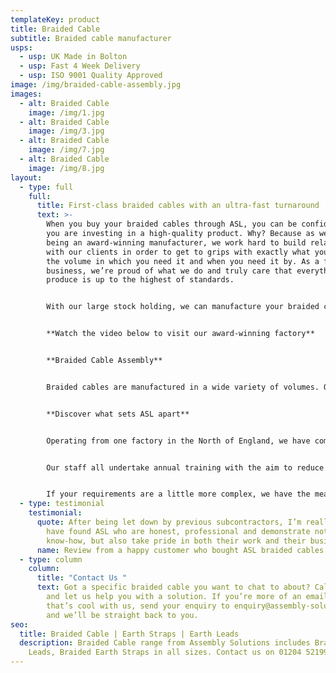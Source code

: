 ```yaml
---
templateKey: product
title: Braided Cable
subtitle: Braided cable manufacturer
usps:
  - usp: UK Made in Bolton
  - usp: Fast 4 Week Delivery
  - usp: ISO 9001 Quality Approved
image: /img/braided-cable-assembly.jpg
images:
  - alt: Braided Cable
    image: /img/1.jpg
  - alt: Braided Cable
    image: /img/3.jpg
  - alt: Braided Cable
    image: /img/7.jpg
  - alt: Braided Cable
    image: /img/8.jpg
layout:
  - type: full
    full:
      title: First-class braided cables with an ultra-fast turnaround
      text: >-
        When you buy your braided cables through ASL, you can be confident that
        you are investing in a high-quality product. Why? Because as well as
        being an award-winning manufacturer, we work hard to build relationships
        with our clients in order to get to grips with exactly what you need,
        the volume in which you need it and when you need it by. As a family-run
        business, we’re proud of what we do and truly care that everything we
        produce is up to the highest of standards. 


        With our large stock holding, we can manufacture your braided cable assembly within days while still maintaining the level of quality we’ve worked hard at achieving and maintaining. Whether you’re looking for Braided Earth Cables, Braided Earth Leads or Braided Earth Straps, we can help. 


        **Watch the video below to visit our award-winning factory**


        **Braided Cable Assembly**


        Braided cables are manufactured in a wide variety of volumes. Our flexible set up allows us to help any customer who approaches us with a braided cable enquiry, no matter the size of your order. We offer all our clients a full consultation on your requirements, as well as ongoing support after you’ve received your order.


        **Discover what sets ASL apart**


        Operating from one factory in the North of England, we have complete control over the quality and turnaround of our products. Unlike when you outsource your manufacturer from abroad, with us you can rest assured that you will receive your product when you need it, to the level of quality that you expect. Having over 20 years’ experience in the manufacturing industry, we serve a wide range of sectors, including automotive, nuclear and utilities. 


        Our staff all undertake annual training with the aim to reduce costs and lead times as well as retaining our high level of quality.


        If your requirements are a little more complex, we have the means to fulfil both large and small orders.
  - type: testimonial
    testimonial:
      quote: After being let down by previous subcontractors, I’m really pleased to
        have found ASL who are honest, professional and demonstrate not only the
        know-how, but also take pride in both their work and their business.
      name: Review from a happy customer who bought ASL braided cables
  - type: column
    column:
      title: "Contact Us "
      text: Got a specific braided cable you want to chat to about? Call 01204 521999
        and let us help you with a solution. If you’re more of an email person,
        that’s cool with us, send your enquiry to enquiry@assembly-solutions.com
        and we’ll be straight back to you.
seo:
  title: Braided Cable | Earth Straps | Earth Leads
  description: Braided Cable range from Assembly Solutions includes Braided Earth
    Leads, Braided Earth Straps in all sizes. Contact us on 01204 521999.
---
```

